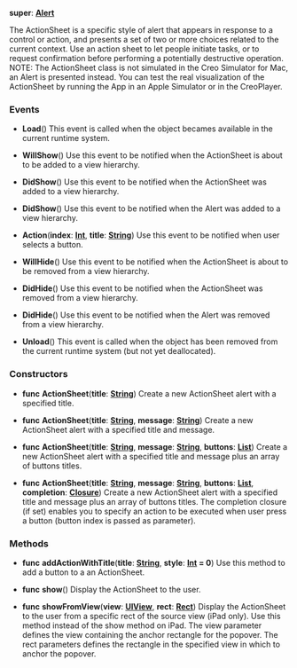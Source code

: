 **super**: **[Alert](Alert.md)**

The ActionSheet is a specific style of alert that appears in response to a control or action, and presents a set of two or more choices related to the current context. Use an action sheet to let people initiate tasks, or to request confirmation before performing a potentially destructive operation. NOTE: The ActionSheet class is not simulated in the Creo Simulator for Mac, an Alert is presented instead. You can test the real visualization of the ActionSheet by running the App in an Apple Simulator or in the CreoPlayer.

### Events

* **Load**()
This event is called when the object becames available in the current runtime system.

* **WillShow**()
Use this event to be notified when the ActionSheet is about to be added to a view hierarchy.

* **DidShow**()
Use this event to be notified when the ActionSheet was added to a view hierarchy.

* **DidShow**()
Use this event to be notified when the Alert was added to a view hierarchy.

* **Action**(**index**: **[Int](../gravity/int.md)**, **title**: **[String](../gravity/string.md)**)
Use this event to be notified when user selects a button.

* **WillHide**()
Use this event to be notified when the ActionSheet is about to be removed from a view hierarchy.

* **DidHide**()
Use this event to be notified when the ActionSheet was removed from a view hierarchy.

* **DidHide**()
Use this event to be notified when the Alert was removed from a view hierarchy.

* **Unload**()
This event is called when the object has been removed from the current runtime system (but not yet deallocated).



### Constructors

* **func** **ActionSheet**(**title**: **[String](../gravity/string.md)**)
Create a new ActionSheet alert with a specified title.

* **func** **ActionSheet**(**title**: **[String](../gravity/string.md)**, **message**: **[String](../gravity/string.md)**)
Create a new ActionSheet alert with a specified title and message.

* **func** **ActionSheet**(**title**: **[String](../gravity/string.md)**, **message**: **[String](../gravity/string.md)**, **buttons**: **[List](../gravity/list.md)**)
Create a new ActionSheet alert with a specified title and message plus an array of buttons titles.

* **func** **ActionSheet**(**title**: **[String](../gravity/string.md)**, **message**: **[String](../gravity/string.md)**, **buttons**: **[List](../gravity/list.md)**, **completion**: **<a href="../gravity/closure.html" data-toggle="popover" data-trigger="hover" title="completion (index: Int, title: String)" data-content="The completion closure, if set, is executed when the open action completes. Button index and title are passed as parameters.">Closure</a>**)
Create a new ActionSheet alert with a specified title and message plus an array of buttons titles. The completion closure (if set) enables you to specify an action to be executed when user press a button (button index is passed as parameter).



### Methods

* **func** **addActionWithTitle**(**title**: **[String](../gravity/string.md)**, **style**: **[Int](../gravity/int.md) = 0**)
Use this method to add a button to a an ActionSheet.

* **func** **show**()
Display the ActionSheet to the user.

* **func** **showFromView**(**view**: **[UIView](UIView.md)**, **rect**: **[Rect](Rect.md)**)
Display the ActionSheet to the user from a specific rect of the source view (iPad only). Use this method instead of the show method on iPad. The view parameter defines the view containing the anchor rectangle for the popover. The rect parameters defines the rectangle in the specified view in which to anchor the popover.





